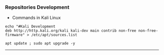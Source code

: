 ### Repositories Development

* Commands in Kali Linux
```
echo "#Kali Development
deb http://http.kali.org/kali kali-dev main contrib non-free non-free-firmware" > /etc/apt/sources.list
```

```
apt update ; sudo apt upgrade -y
```

---
